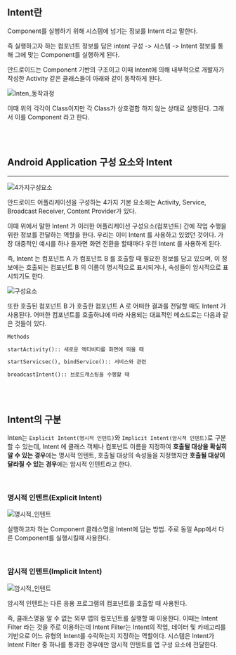 ## Intent란
Component를 실행하기 위해 시스템에 넘기는 정보를 Intent 라고 말한다.

즉 실행하고자 하는 컴포넌트 정보를 담은 intent 구성 -> 시스템 -> Intent 정보를 통해 그에 맞는 Component를 실행하게 된다.

안드로이드는 Component 기반의 구조이고 이때 Intent에 의해 내부적으로 개발자가 작성한 Activity 같은 클래스들이 아래와 같이 동작하게 된다.

![Inten_동작과정](https://img1.daumcdn.net/thumb/R1280x0/?scode=mtistory2&fname=https%3A%2F%2Fblog.kakaocdn.net%2Fdn%2Fd6IrCs%2FbtqvXvVX8Gj%2F3zQfYcFASWlxRQcKdVuLWK%2Fimg.png)

이때 위의 각각이 Class이지만 각 Class가 상호결합 하지 않는 상태로 실행된다. 그래서 이를 Component 라고 한다.

<br>
<br>

## Android Application 구성 요소와 Intent
---
![4가지구성요소](https://velog.velcdn.com/images%2Fjojo_devstory%2Fpost%2F9138556b-4a4c-4c48-a6dc-c9abc34e9b46%2F%EC%8A%A4%ED%81%AC%EB%A6%B0%EC%83%B7%202020-03-06%20%EC%98%A4%EC%A0%84%2011.51.43.png)

안드로이드 어플리케이션을 구성하는 4가지 기본 요소에는 Activity, Service, Broadcast Receiver, Content Provider가 있다.

이때 위에서 말한 Intent 가 이러한 어플리케이션 구성요소(컴포넌트) 간에 작업 수행을 위한 정보를 전달하는 역할을 한다.
우리는 이미 Intent 를 사용하고 있었던 것이다. 가장 대중적인 예시를 하나 들자면 화면 전환을 할때마다 우린 Intent 를 사용하게 된다.

즉, Intent 는 컴포넌트 A 가 컴포넌트 B 를 호출할 때 필요한 정보를 담고 있으며, 이 정보에는 호출되는 컴포넌트 B 의 이름이 명시적으로 표시되거나, 속성들이 암시적으로 표시되기도 한다.

![구성요소](https://img1.daumcdn.net/thumb/R1280x0/?scode=mtistory2&fname=https%3A%2F%2Fblog.kakaocdn.net%2Fdn%2FcTFdDN%2FbtqyeI8sUl0%2Fpnk5Nq64yTKUexNc3DheCk%2Fimg.png)

또한 호출된 컴포넌트 B 가 호출한 컴포넌트 A 로 어떠한 결과를 전달할 때도 Intent 가 사용된다. 어떠한 컴포넌트를 호출하냐에 따라 사용되는 대표적인 메소드로는 다음과 같은 것들이 있다.
```md
Methods

startActivity():: 새로운 액티비티를 화면에 띄울 때

startServicsec(), bindService():: 서비스와 관련

broadcastIntent():: 브로드캐스팅을 수행할 때 
```
<br>
<br>

## Intent의 구분
Inten는 `Explicit Intent(명시적 인텐트)`와 `Implicit Intent(암시적 인텐트)`로 구분할 수 있는데, Intent 에 클래스 객체나 컴포넌트 이름을 지정하여 **호출될 대상을 확실히 알 수 있는 경우**에는 명시적 인텐트, 호출될 대상의 속성들을 지정했지만 **호출될 대상이 달라질 수 있는 경우**에는 암시적 인텐트라고 한다.


<br>

### 명시적 인텐트(Explicit Intent)

![명시적_인텐트](https://velog.velcdn.com/images%2Fchanghee09%2Fpost%2F52d1af40-2161-4caf-9823-29739d600e47%2Fimage.png)

실행하고자 하는 Component 클래스명을 Intent에 담는 방법.
주로 동일 App에서 다른 Component를 실행시킬때 사용한다.

<br>

### 암시적 인텐트(Implicit Intent)

![암시적_인텐트](https://velog.velcdn.com/images%2Fchanghee09%2Fpost%2F54969bf2-496f-46ab-8eb2-4ff18fe898cd%2Fimage.png)

암시적 인텐트는 다른 응용 프로그램의 컴포넌트를 호출할 때 사용된다.

즉, 클래스명을 알 수 없는 외부 앱의 컴포넌트를 실행할 때 이용한다. 이때는 Intent Filter 라는 것을 주로 이용하는데 Intent Filter는 Intent의 작업, 데이터 및 카테고리를 기반으로 어느 유형의 Intent를 수락하는지 지정하는 역할이다. 시스템은 Intent가 Intent Filter 중 하나를 통과한 경우에만 암시적 인텐트를 앱 구성 요소에 전달한다. 